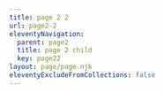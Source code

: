 ```yaml
---
title: page 2 2
url: page2-2
eleventyNavigation:
  parent: page2
  title: page 2 child
  key: page22
layout: page/page.njk
eleventyExcludeFromCollections: false
---
```


